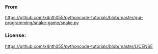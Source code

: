 ### From
https://github.com/x4nth055/pythoncode-tutorials/blob/master/gui-programming/snake-game/snake.py

### License:
https://github.com/x4nth055/pythoncode-tutorials/blob/master/LICENSE